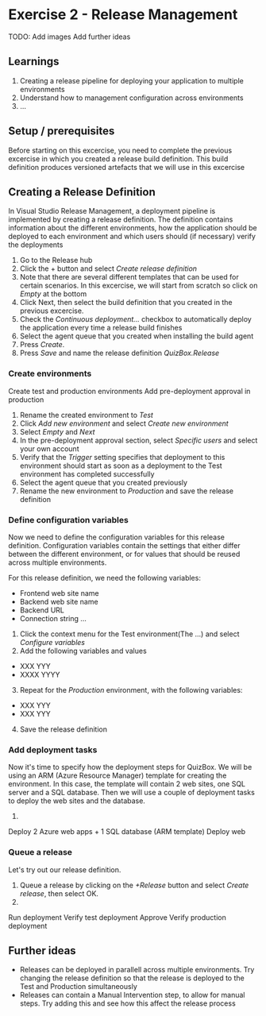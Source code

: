 # Exercise 2 - Release Management

TODO: Add images
      Add further ideas

## Learnings
1. Creating a release pipeline for deploying your application to multiple environments
2. Understand how to management configuration across environments
3. ...

## Setup / prerequisites
Before starting on this excercise, you need to complete the previous excercise in which you created a release build definition. This build definition produces versioned artefacts that we will use in this excercise

## Creating a Release Definition
In Visual Studio Release Management, a deployment pipeline is implemented by creating a release definition. The definition contains information about the different environments, how the application should be deployed to each environment and which users should (if necessary) verify the deployments

1. Go to the Release hub
2. Click the + button and select *Create release definition*
3. Note that there are several different templates that can be used for certain scenarios. In this excercise, we will start from scratch so click on *Empty* at the bottom
4. Click Next, then select the build definition that you created in the previous excercise.
5. Check the *Continuous deployment...* checkbox to automatically deploy the application every time a release build finishes
6. Select the agent queue that you created when installing the build agent
7. Press *Create*. 
8. Press *Save* and name the release definition *QuizBox.Release*

### Create environments
Create test and production environments
Add pre-deployment approval in production

1. Rename the created environment to *Test*
2. Click *Add new environment* and select *Create new environment*
3. Select *Empty* and *Next*
4. In the pre-deployment approval section, select *Specific users* and select your own account
5. Verify that the *Trigger* setting specifies that deployment to this environment should start as soon as a deployment to the Test environment has completed successfully
6. Select the agent queue that you created previously
7. Rename the new environment to *Production* and save the release definition

### Define configuration variables
Now we need to define the configuration variables for this release definition. Configuration variables contain the settings that either differ between the different environment, or for values that should be reused across multiple environments. 

For this release definition, we need the following variables:

* Frontend web site name
* Backend web site name
* Backend URL
* Connection string
...

1. Click the context menu for the Test environment(The ...) and select *Configure variables*
2. Add the following variables and values
- XXX YYY
- XXXX YYYY
3. Repeat for the *Production* environment, with the following variables:
- XXX YYY
- XXX YYY
4. Save the release definition


### Add deployment tasks 
Now it's time to specify how the deployment steps for QuizBox. We will be using an ARM (Azure Resource Manager) template for creating the environment. In this case, the template will contain 2 web sites, one SQL server and a SQL database. Then we will use a couple of deployment tasks to deploy the web sites and the database.

1. 
Deploy 2 Azure web apps + 1 SQL database (ARM template)
Deploy web

### Queue a release
Let's try out our release definition.

1. Queue a release by clicking on the *+Release* button and select *Create release*, then select OK.
2. 


Run deployment
Verify test deployment
Approve
Verify production deployment



## Further ideas
* Releases can be deployed in parallell across multiple environments. Try changing the release definition so that the release is deployed to the Test and Production simultaneously
* Releases can contain a Manual Intervention step, to allow for manual steps. Try adding this and see how this affect the release process


